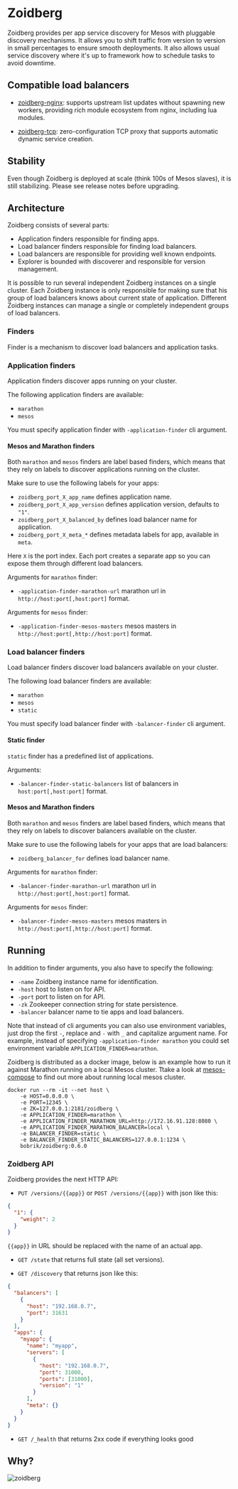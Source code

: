 # Zoidberg

Zoidberg provides per app service discovery for Mesos with pluggable
discovery mechanisms. It allows you to shift traffic from version
to version in small percentages to ensure smooth deployments. It also
allows usual service discovery where it's up to framework how to
schedule tasks to avoid downtime.

## Compatible load balancers

* [zoidberg-nginx](https://github.com/bobrik/zoidberg-nginx):
supports upstream list updates without spawning new workers,
providing rich module ecosystem from nginx, including lua modules.

* [zoidberg-tcp](https://github.com/bobrik/zoidbergtcp):
zero-configuration TCP proxy that supports automatic dynamic service creation.

## Stability

Even though Zoidberg is deployed at scale (think 100s of Mesos slaves),
it is still stabilizing. Please see release notes before upgrading.

## Architecture

Zoidberg consists of several parts:

* Application finders responsible for finding apps.
* Load balancer finders responsible for finding load balancers.
* Load balancers are responsible for providing well known endpoints.
* Explorer is bounded with discoverer and responsible for version management.

It is possible to run several independent Zoidberg instances on a single cluster.
Each Zoidberg instance is only responsible for making sure that his group of
load balancers knows about current state of application. Different Zoidberg instances
can manage a single or completely independent groups of load balancers.

### Finders

Finder is a mechanism to discover load balancers and application tasks.

### Application finders

Application finders discover apps running on your cluster.

The following application finders are available:

* `marathon`
* `mesos`

You must specify application finder with `-application-finder` cli argument.

#### Mesos and Marathon finders

Both `marathon` and `mesos` finders are label based finders, which means
that they rely on labels to discover applications running on the cluster.

Make sure to use the following labels for your apps:

* `zoidberg_port_X_app_name` defines application name.
* `zoidberg_port_X_app_version` defines application version, defaults to `"1"`.
* `zoidberg_port_X_balanced_by` defines load balancer name for application.
* `zoidberg_port_X_meta_*` defines metadata labels for app, available in `meta`.

Here `X` is the port index. Each port creates a separate app so you can
expose them through different load balancers.

Arguments for `marathon` finder:

* `-application-finder-marathon-url` marathon url in `http://host:port[,host:port]` format.

Arguments for `mesos` finder:

* `-application-finder-mesos-masters` mesos masters in `http://host:port[,http://host:port]` format.

### Load balancer finders

Load balancer finders discover load balancers available on your cluster.

The following load balancer finders are available:

* `marathon`
* `mesos`
* `static`

You must specify load balancer finder with `-balancer-finder` cli argument.

#### Static finder

`static` finder has a predefined list of applications.

Arguments:

* `-balancer-finder-static-balancers` list of balancers in `host:port[,host:port]` format.

#### Mesos and Marathon finders

Both `marathon` and `mesos` finders are label based finders, which means
that they rely on labels to discover balancers available on the cluster.

Make sure to use the following labels for your apps that are load balancers:

* `zoidberg_balancer_for` defines load balancer name.

Arguments for `marathon` finder:

* `-balancer-finder-marathon-url` marathon url in `http://host:port[,host:port]` format.

Arguments for `mesos` finder:

* `-balancer-finder-mesos-masters` mesos masters in `http://host:port[,http://host:port]` format.

## Running

In addition to finder arguments, you also have to specify the following:

* `-name` Zoidberg instance name for identification.
* `-host` host to listen on for API.
* `-port` port to listen on for API.
* `-zk` Zookeeper connection string for state persistence.
* `-balancer` balancer name to tie apps and load balancers.

Note that instead of cli arguments you can also use environment variables,
just drop the first `-`, replace and `-` with `_` and capitalize argument name.
For example, instead of specifying `-application-finder marathon` you could
set environment variable `APPLICATION_FINDER=marathon`.

Zoidberg is distributed as a docker image, below is an example how to run it
against Marathon running on a local Mesos cluster. Ttake a look at
[mesos-compose](https://github.com/bobrik/mesos-compose) to find out more about
running local mesos cluster.


```
docker run --rm -it --net host \
    -e HOST=0.0.0.0 \
    -e PORT=12345 \
    -e ZK=127.0.0.1:2181/zoidberg \
    -e APPLICATION_FINDER=marathon \
    -e APPLICATION_FINDER_MARATHON_URL=http://172.16.91.128:8080 \
    -e APPLICATION_FINDER_MARATHON_BALANCER=local \
    -e BALANCER_FINDER=static \
    -e BALANCER_FINDER_STATIC_BALANCERS=127.0.0.1:1234 \
    bobrik/zoidberg:0.6.0
```

### Zoidberg API

Zoidberg provides the next HTTP API:

* `PUT /versions/{{app}}` or `POST /versions/{{app}}` with json like this:

```json
{
  "1": {
    "weight": 2
  }
}
```

`{{app}}` in URL should be replaced with the name of an actual app.

* `GET /state` that returns full state (all set versions).

* `GET /discovery` that returns json like this:

```json
{
  "balancers": [
    {
      "host": "192.168.0.7",
      "port": 31631
    }
  ],
  "apps": {
    "myapp": {
      "name": "myapp",
      "servers": [
        {
          "host": "192.168.0.7",
          "port": 31000,
          "ports": [31000],
          "version": "1"
        }
      ],
      "meta": {}
    }
  }
}
```

* `GET /_health` that returns 2xx code if everything looks good

## Why?

![zoidberg](zoidberg.jpg)
